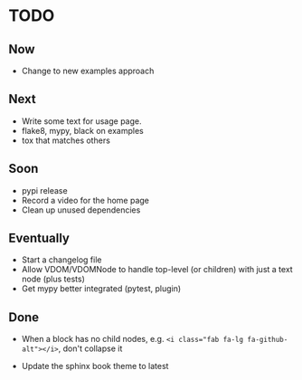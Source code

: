 # TODO

## Now

- Change to new examples approach

## Next

- Write some text for usage page.
- flake8, mypy, black on examples
- tox that matches others

## Soon

- pypi release
- Record a video for the home page
- Clean up unused dependencies

## Eventually

- Start a changelog file
- Allow VDOM/VDOMNode to handle top-level (or children) with just a text node (plus tests)
- Get mypy better integrated (pytest, plugin)

## Done

- When a block has no child nodes, e.g. `<i class="fab fa-lg fa-github-alt"></i>`, 
  don't collapse it

- Update the sphinx book theme to latest

